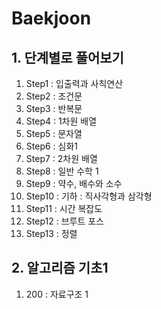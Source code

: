 # Baekjoon

## 1. 단계별로 풀어보기
1. Step1 : 입출력과 사칙연산
2. Step2 : 조건문
3. Step3 : 반복문
4. Step4 : 1차원 배열
5. Step5 : 문자열
6. Step6 : 심화1
7. Step7 : 2차원 배열
8. Step8 : 일반 수학 1
9. Step9 : 약수, 배수와 소수
10. Step10 : 기하 : 직사각형과 삼각형 
11. Step11 : 시간 복잡도
12. Step12 : 브루트 포스
13. Step13 : 정렬
## 2. 알고리즘 기초1
1. 200 : 자료구조 1